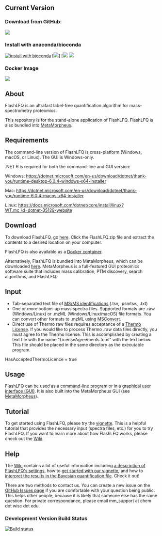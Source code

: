 ## Current Version
### Download from GitHub:
[![](https://img.shields.io/github/v/release/smith-chem-wisc/flashlfq?style=flat-square)](https://github.com/smith-chem-wisc/FlashLFQ/releases/latest)

### Install with anaconda/bioconda
[![install with bioconda](https://anaconda.org/bioconda/flashlfq/badges/version.svg)](http://bioconda.github.io/recipes/flashlfq/README.html)
[![](https://anaconda.org/bioconda/flashlfq/badges/latest_release_date.svg)]
[![](https://anaconda.org/bioconda/flashlfq/badges/platforms.svg)
[![](https://anaconda.org/bioconda/flashlfq/badges/downloads.svg)](http://bioconda.github.io/recipes/flashlfq/README.html)

### Docker Image
[![](https://img.shields.io/docker/v/smithchemwisc/flashlfq/latest?style=flat-square)](https://hub.docker.com/r/smithchemwisc/flashlfq/tags?page=1&ordering=last_updated)

## About
FlashLFQ is an ultrafast label-free quantification algorithm for mass-spectrometry proteomics. 

This repository is for the stand-alone application of FlashLFQ. FlashLFQ is also bundled into [MetaMorpheus](https://github.com/smith-chem-wisc/MetaMorpheus).

## Requirements

The command-line version of FlashLFQ is cross-platform (Windows, macOS, or Linux). The GUI is Windows-only.

.NET 6 is required for both the command-line and GUI version:

Windows: https://dotnet.microsoft.com/en-us/download/dotnet/thank-you/runtime-desktop-6.0.4-windows-x64-installer

Mac: https://dotnet.microsoft.com/en-us/download/dotnet/thank-you/runtime-6.0.4-macos-x64-installer

Linux: https://docs.microsoft.com/dotnet/core/install/linux?WT.mc_id=dotnet-35129-website

## Download
To download FlashLFQ, go [here](https://github.com/smith-chem-wisc/FlashLFQ/releases/latest). Click the FlashLFQ.zip file and extract the contents to a desired location on your computer.

FlashLFQ is also available as a [Docker container](https://github.com/smith-chem-wisc/FlashLFQ/wiki/Docker-Image).

Alternatively, FlashLFQ is bundled into MetaMorpheus, which can be downloaded [here](https://github.com/smith-chem-wisc/MetaMorpheus). MetaMorpheus is a full-featured GUI proteomics software suite that includes mass calibration, PTM discovery, search algorithms, and FlashLFQ.

## Input
- Tab-separated text file of [MS/MS identifications](https://github.com/smith-chem-wisc/FlashLFQ/wiki/Identification-Input-Formats) (.tsv, .psmtsv., .txt)
- One or more bottom-up mass spectra files. Supported formats are .raw (Windows/Linux) or .mzML (Windows/Linux/macOS) file formats. You can convert other formats to .mzML using [MSConvert](https://github.com/smith-chem-wisc/FlashLFQ/wiki/Converting-spectral-data-files-with-MSConvert).
- Direct use of Thermo raw files requires acceptance of a [Thermo License](https://github.com/smith-chem-wisc/FlashLFQ/wiki/Thermo-RawFileReader-Software-License-Ageement). If you would like to process Thermo .raw data files directly, you must agree to the Thermo license. This is accomplished by creating a text file with the name "LicenseAgreements.toml" with the text below. This file should be placed in the same directory as the executable program.

HasAcceptedThermoLicence = true

## Usage
FlashLFQ can be used as a [command-line program](https://github.com/smith-chem-wisc/FlashLFQ/wiki/Using-the-Command-Line) or in a [graphical user interface (GUI)](https://github.com/smith-chem-wisc/FlashLFQ/wiki/Using-the-Graphical-User-Interface-(GUI)). It is also built into the MetaMorpheus GUI (see [MetaMorpheus](https://github.com/smith-chem-wisc/MetaMorpheus)).

## Tutorial
To get started using FlashLFQ, please try the [vignette](https://github.com/smith-chem-wisc/FlashLFQ/wiki/Vignettes). This is a helpful tutorial that provides the necessary input (spectra files, etc.) for you to try FlashLFQ. If you want to learn more about how FlashLFQ works, please check out the [Wiki](https://github.com/smith-chem-wisc/FlashLFQ/wiki).

## Help
The [Wiki](https://github.com/smith-chem-wisc/FlashLFQ/wiki) contains a lot of useful information including [a description of FlashLFQ's settings](https://github.com/smith-chem-wisc/FlashLFQ/wiki/FlashLFQ's-Settings), how to [get started with our vignette](https://github.com/smith-chem-wisc/FlashLFQ/wiki/Vignettes), and how to [interpret the results in the Bayesian quantification file](https://github.com/smith-chem-wisc/FlashLFQ/wiki/Interpreting-Results). Check it out!

There are two methods to contact us. You can create a new issue on the [GitHub Issues page](https://github.com/smith-chem-wisc/FlashLFQ/issues) if you are comfortable with your question being public. This helps other people, because it is likely that someone else has the same question. For private correspondance, please email mm_support at chem dot wisc dot edu.

### Development Version Build Status
[![Build status](https://ci.appveyor.com/api/projects/status/5mue0eiapbb6gk0u?svg=true)](https://ci.appveyor.com/project/smith-chem-wisc/flashlfq)
